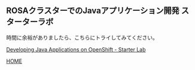 ## ROSAクラスターでのJavaアプリケーション開発 スターターラボ

時間に余裕がありましたら、こちらにトライしてみてください。

[Developing Java Applications on OpenShift - Starter Lab](https://redhat-scholars.github.io/openshift-starter-guides/rhs-openshift-starter-guides/4.9/index.html)

[HOME](../../README.md)
